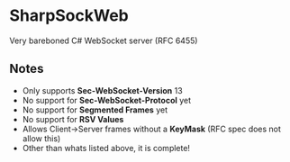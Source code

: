 # SharpSockWeb
Very bareboned C# WebSocket server (RFC 6455)

## Notes
* Only supports **Sec-WebSocket-Version** 13
* No support for **Sec-WebSocket-Protocol** yet
* No support for **Segmented Frames** yet
* No support for **RSV Values**
* Allows Client->Server frames without a **KeyMask** (RFC spec does not allow this)
* Other than whats listed above, it is complete!
